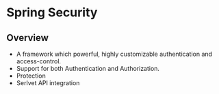 # Spring Security

## Overview

- A framework which powerful, highly customizable authentication and access-control.
- Support for both Authentication and Authorization.
- Protection
- Serlvet API integration